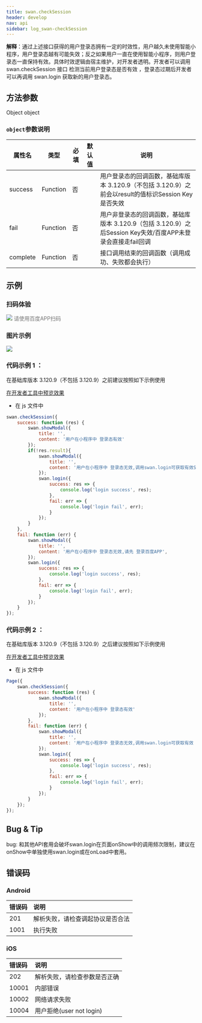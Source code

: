 ```yaml
---
title: swan.checkSession
header: develop
nav: api
sidebar: log_swan-checkSession
---
```


 

**解释**：通过上述接口获得的用户登录态拥有一定的时效性，用户越久未使用智能小程序，用户登录态越有可能失效；反之如果用户一直在使用智能小程序，则用户登录态一直保持有效。具体时效逻辑由宿主维护，对开发者透明。开发者可以调用 swan.checkSession 接口  检测当前用户登录态是否有效 ，登录态过期后开发者可以再调用 swan.login 获取新的用户登录态。

 
## 方法参数 

Object object

### `object`参数说明 

|属性名 |类型  |必填 | 默认值 |说明|
|---- | ---- | ---- | ----|----|
|success |Function  |  否 |  |  用户登录态的回调函数，基础库版本 3.120.9（不包括 3.120.9）之前会以result的值标识Session Key是否失效|
|fail  |  Function |   否 |  |  用户非登录态的回调函数，基础库版本 3.120.9（包括 3.120.9）之后Session Key失效/百度APP未登录会直接走fail回调|
|complete |   Function |   否  |   |接口调用结束的回调函数（调用成功、失败都会执行）|
## 示例

### 扫码体验

<div class='scan-code-container'>
    <img src="https://b.bdstatic.com/miniapp/assets/images/doc_demo/fragment_checkSession.png" class="demo-qrcode-image" />
    <font color=#777 12px>请使用百度APP扫码</font>
</div>

###  图片示例  


<div class="m-doc-custom-examples">
    <div class="m-doc-custom-examples-correct">
        <img src="https://b.bdstatic.com/miniapp/images/checkSession.gif">
    </div>
    <div class="m-doc-custom-examples-correct">
        <img src=" ">
    </div>
    <div class="m-doc-custom-examples-correct">
        <img src=" ">
    </div>     
</div>

###  代码示例 1 ：

在基础库版本 3.120.9（不包括 3.120.9）之前建议按照如下示例使用

<a href="swanide://fragment/2a052b4283fb1e23d02a69dae170f1331572274389729" title="在开发者工具中预览效果" target="_self">在开发者工具中预览效果</a>

* 在 js 文件中

```js
swan.checkSession({
    success: function (res) {
        swan.showModal({
            title: '',
            content: '用户在小程序中 登录态有效'
        });
        if(!res.result){
            swan.showModal({
                title: '',
                content: '用户在小程序中 登录态无效,调用swan.login可获取有效Session Key',
            });
            swan.login({
                success: res => {
                    console.log('login success', res);
                },
                fail: err => {
                    console.log('login fail', err);
                }
            });
        }
    },
    fail: function (err) {
        swan.showModal({
            title: '',
            content: '用户在小程序中 登录态无效,请先 登录百度APP',
        });
        swan.login({
            success: res => {
                console.log('login success', res);
            },
            fail: err => {
                console.log('login fail', err);
            }
        });
    }
});
```

###  代码示例 2 ：

在基础库版本 3.120.9（不包括 3.120.9）之后建议按照如下示例使用

<a href="swanide://fragment/3bf18e6a967cec2a94c8ae9ee93d78cd1572274602042" title="在开发者工具中预览效果" target="_self">在开发者工具中预览效果</a>

* 在 js 文件中

```js
Page({
    swan.checkSession({
        success: function (res) {
            swan.showModal({
                title: '',
                content: '用户在小程序中 登录态有效'
            });
        },
        fail: function (err) {
            swan.showModal({
                title: '',
                content: '用户在小程序中 登录态无效,调用swan.login可获取有效 登录态',
            });
            swan.login({
                success: res => {
                    console.log('login success', res);
                },
                fail: err => {
                    console.log('login fail', err);
                }
            });
        }
    });
});

```

## Bug & Tip 
bug: 和其他API套用会破坏swan.login在页面onShow中的调用频次限制，建议在onShow中单独使用swan.login或在onLoad中套用。
##  错误码
###  Android

|错误码|说明|
|:--|:--|
|201|解析失败，请检查调起协议是否合法|
|1001|执行失败|

###  iOS

|错误码|说明|
|:--|:--|
|202|解析失败，请检查参数是否正确|
|10001|内部错误  |
|10002|网络请求失败|
|10004|用户拒绝(user not login)|



